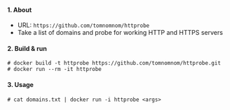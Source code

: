 #### 1. About

- URL: `https://github.com/tomnomnom/httprobe`
- Take a list of domains and probe for working HTTP and HTTPS servers


#### 2. Build & run
```
# docker build -t httprobe https://github.com/tomnomnom/httprobe.git
# docker run --rm -it httprobe
```


#### 3. Usage
```
# cat domains.txt | docker run -i httprobe <args>
```